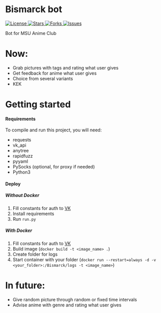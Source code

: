 # Bismarck bot

<a href="https://github.com/AnyKeyShik/Bismarck/blob/master/LICENSE">
<img src ="https://img.shields.io/github/license/AnyKeyShik/Bismarck.svg"  alt="License"/>
</a>
<a href="https://github.com/AnyKeyShik/Bismarck/stargazers">
<img src ="https://img.shields.io/github/stars/AnyKeyShik/Bismarck.svg"  alt="Stars"/>
</a>
<a href="https://github.com/AnyKeyShik/Bismarck/network">
<img src ="https://img.shields.io/github/forks/AnyKeyShik/Bismarck.svg"  alt="Forks"/>
</a>
<a href="https://github.com/AnyKeyShik/Bismarck/issues">
<img src ="https://img.shields.io/github/issues/AnyKeyShik/Bismarck.svg"  alt="Issues"/>
</a>

Bot for MSU Anime Club

# Now:
* Grab pictures with tags and rating what user gives
* Get feedback for anime what user gives
* Choice from several variants
* KEK

# Getting started

#### Requirements

To compile and run this project, you will need:
* requests
* vk_api
* anytree
* rapidfuzz
* pyyaml
* PySocks (optional, for proxy if needed)
* Python3

#### Deploy

##### Without Docker
1. Fill constants for auth to [VK](https://vk.com)
2. Install requirements
3. Run `run.py` 

##### With Docker
1. Fill constants for auth to [VK](https://vk.com)
2. Build image (`docker build -t <image_name> .`)
3. Create folder for logs
4. Start container with your folder (`docker run --restart=always -d -v <your_folder>:/Bismarck/logs -t <image_name>`)

# In future:
* Give random picture through random or fixed time intervals
* Advise anime with genre and rating what user gives 
